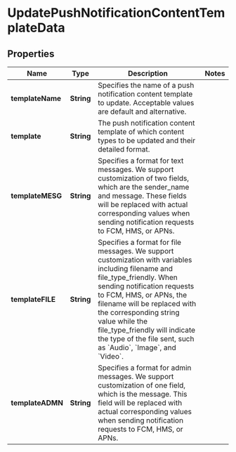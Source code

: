 

# UpdatePushNotificationContentTemplateData


## Properties

Name | Type | Description | Notes
------------ | ------------- | ------------- | -------------
**templateName** | **String** | Specifies the name of a push notification content template to update. Acceptable values are default and alternative. | 
**template** | **String** | The push notification content template of which content types to be updated and their detailed format. | 
**templateMESG** | **String** | Specifies a format for text messages. We support customization of two fields, which are the sender_name and message. These fields will be replaced with actual corresponding values when sending notification requests to FCM, HMS, or APNs. | 
**templateFILE** | **String** | Specifies a format for file messages. We support customization with variables including filename and file_type_friendly. When sending notification requests to FCM, HMS, or APNs, the filename will be replaced with the corresponding string value while the file_type_friendly will indicate the type of the file sent, such as &#x60;Audio&#x60;, &#x60;Image&#x60;, and &#x60;Video&#x60;. | 
**templateADMN** | **String** | Specifies a format for admin messages. We support customization of one field, which is the message. This field will be replaced with actual corresponding values when sending notification requests to FCM, HMS, or APNs. | 




